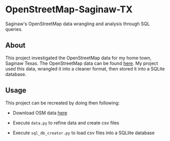 # OpenStreetMap-Saginaw-TX
Saginaw's OpenStreetMap data wrangling and analysis through SQL queries.

## About
This project investigated the OpenStreetMap data for my home town, Saginaw Texas. The OpenStreetMap data can be found [here](https://www.openstreetmap.org/relation/6571681). My project used this data, wrangled it into a cleaner format, then stored it into a SQLite database. 

## Usage
This project can be recreated by doing then following:

- Download OSM data [here](https://www.openstreetmap.org/relation/6571681)

- Execute ```data.py``` to refine data and create csv files 

- Execute ```sql_db_creator.py``` to load csv files into a SQLlite database
